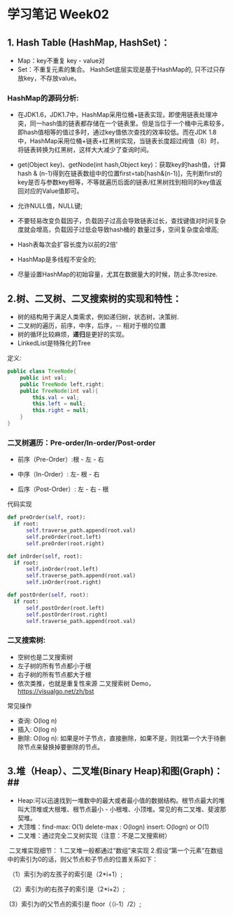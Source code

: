 # 学习笔记 Week02

## 1. Hash Table (HashMap, HashSet)： ##

  - Map：key不重复  key - value对                  
  - Set：不重复元素的集合。  HashSet底层实现是基于HashMap的, 只不过只存放key，不存放value。


### HashMap的源码分析: ###

* 在JDK1.6，JDK1.7中，HashMap采用位桶+链表实现，即使用链表处理冲突，同一hash值的链表都存储在一个链表里。但是当位于一个桶中元素较多，即hash值相等的值过多时，通过key值依次查找的效率较低。而在JDK 1.8中，HashMap采用位桶+链表+红黑树实现，当链表长度超过阀值（8）时，将链表转换为红黑树，这样大大减少了查询时间。

* get(Object key)、getNode(int hash,Object key)：获取key的hash值，计算hash & (n-1)得到在链表数组中的位置first=tab[hash&(n-1)]，先判断first的key是否与参数key相等，不等就遍历后面的链表/红黑树找到相同的key值返回对应的Value值即可。

* 允许NULL值，NULL键;

* 不要轻易改变负载因子，负载因子过高会导致链表过长，查找键值对时间复杂度就会增高，负载因子过低会导致hash桶的 数量过多，空间复杂度会增高;

* Hash表每次会扩容长度为以前的2倍'

* HashMap是多线程不安全的;

* 尽量设置HashMap的初始容量，尤其在数据量大的时候，防止多次resize.



## 2.树、二叉树、二叉搜索树的实现和特性： ##

  - 树的结构用于满足人类需求，例如递归树，状态树，决策树.
  - 二叉树的遍历，前序，中序，后序，-- 相对于根的位置
  - 树的循环比较麻烦，**递归**是更好的实现。
  - LinkedList是特殊化的Tree

  定义:

```java
public class TreeNode{                    
	public int val;
    public TreeNode left,right;
    public TreeNode(int val){
    	this.val = val;
        this.left = null;
        this.right = null;
    }
}
```

### 二叉树遍历：Pre-order/In-order/Post-order ###

  - 前序（Pre-Order）:根 - 左 - 右

  - 中序（In-Order）: 左- 根 - 右	

  - 后序（Post-Order）: 左 - 右 - 根

  代码实现

  ```py
  def preOrder(self, root):
    if root:
        self.traverse_path.append(root.val)
        self.preOrder(root.left)
        self.preOrder(root.right)
  
  def inOrder(self, root):
    if root:
        self.inOrder(root.left)
        self.traverse_path.append(root.val)
        self.inOrder(root.right)

  def postOrder(self, root):
    if root:
        self.postOrder(root.left)
        self.postOrder(root.right)
        self.traverse_path.append(root.val)
  ```
### 二叉搜索树: ###

* 空树也是二叉搜索树
* 左子树的所有节点都小于根
* 右子树的所有节点都大于根
* 依次类推，也就是重复性来源
二叉搜索树 Demo，https://visualgo.net/zh/bst 

常见操作

* 查询: O(log n)
* 插入: O(log n)
* 删除: O(log n): 如果是叶子节点，直接删除，如果不是，则找第一个大于待删除节点来替换掉要删除的节点。



## 3.堆（Heap）、二叉堆(Binary Heap)和图(Graph)：##

 - Heap:可以迅速找到一堆数中的最大或者最小值的数据结构。根节点最大的堆叫大顶堆或大根堆、根节点最小 - 小根堆、小顶堆。常见的有二叉堆、斐波那契堆。  
 - 大顶堆：find-max: O(1)  delete-max : O(logn)  insert: O(logn) or O(1)
 - 二叉堆：通过完全二叉树实现（注意：不是二叉搜索树）

​    二叉堆实现细节：     1.二叉堆一般都通过“数组”来实现     2.假设“第一个元素”在数组中的索引为0的话，则父节点和子节点的位置关系如下：     

​	（1）索引为i的左孩子的索引是（2*i+1）; 

​	（2）索引为i的右孩子的索引是（2*i+2）;

​  (3）索引为i的父节点的索引是  floor（（i-1）/2）;
